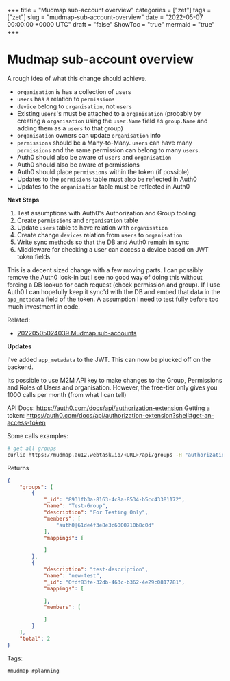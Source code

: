 +++
title = "Mudmap sub-account overview"
categories = ["zet"]
tags = ["zet"]
slug = "mudmap-sub-account-overview"
date = "2022-05-07 00:00:00 +0000 UTC"
draft = "false"
ShowToc = "true"
mermaid = "true"
+++

# Mudmap sub-account overview

A rough idea of what this change should achieve.

- `organisation` is has a collection of users
- `users` has a relation to `permissions`
- `device` belong to `organisation`, not `users`
- Existing `users`'s must be attached to a `organisation` (probably by creating a `organisation` using the
  `user.Name` field as `group.Name` and adding them as a `users` to that group)
- `organisation` owners can update `organisation` info
- `permissions` should be a Many-to-Many. `users` can have many `permissions` and the same
  permission can belong to many `users`.
- Auth0 should also be aware of `users` and `organisation`
- Auth0 should also be aware of permissions
- Auth0 should place `permissions` within the token (if possible)
- Updates to the `permisions` table must also be reflected in Auth0
- Updates to the `organisation` table must be reflected in Auth0 

**Next Steps**

1. Test assumptions with Auth0's Authorization and Group tooling 
2. Create `permissions` and `organisation` table
3. Update `users` table to have relation with `organisation` 
4. Create change `devices` relation from `users` to `organisation`
5. Write sync methods so that the DB and Auth0 remain in sync 
6. Middleware for checking a user can access a device based on JWT token fields

This is a decent sized change with a few moving parts. I can possibly 
remove the Auth0 lock-in but I see no good way of doing this without
forcing a DB lookup for each request (check permission and group). If
I use Auth0 I can hopefully keep it sync'd with the DB and embed that
data in the `app_metadata` field of the token. A assumption I need to 
test fully before too much investment in code.

Related:

- [20220505024039 Mudmap sub-accounts](/20220505024039/)

**Updates**

I've added `app_metadata` to the JWT. This can now be plucked off on the 
backend.

Its possible to use M2M API key to make changes to the Group, 
Permissions and Roles of Users and organisation. However, the free-tier only
gives you 1000 calls per month (from what I can tell)

API Docs: https://auth0.com/docs/api/authorization-extension
Getting a token: https://auth0.com/docs/api/authorization-extension?shell#get-an-access-token

Some calls examples:

```sh
# get all groups
curlie https://mudmap.au12.webtask.io/<URL>/api/groups -H "authorization: Bearer <TOKEN>"
```
Returns 

```json
{
    "groups": [
        {
            "_id": "8931fb3a-8163-4c8a-8534-b5cc43381172",
            "name": "Test-Group",
            "description": "For Testing Only",
            "members": [
                "auth0|61de4f3e8e3c6000710b8c0d"
            ],
            "mappings": [

            ]
        },
        {
            "description": "test-description",
            "name": "new-test",
            "_id": "0fdf83fe-32db-463c-b362-4e29c0817781",
            "mappings": [

            ],
            "members": [

            ]
        }
    ],
    "total": 2
}
```


Tags:

    #mudmap #planning
